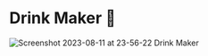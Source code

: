 # Drink Maker 🥂

![Screenshot 2023-08-11 at 23-56-22 Drink Maker](https://github.com/rvkantpujari/PROG1846-final-project/assets/36390038/48337ed9-5aec-4226-8279-432e3c7b3c78)
